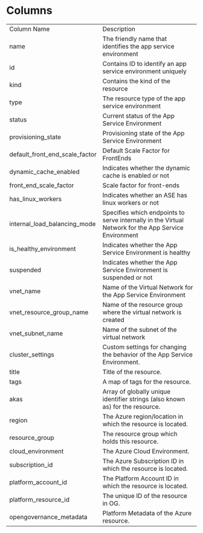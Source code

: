 # Columns  

<table>
	<tr><td>Column Name</td><td>Description</td></tr>
	<tr><td>name</td><td>The friendly name that identifies the app service environment</td></tr>
	<tr><td>id</td><td>Contains ID to identify an app service environment uniquely</td></tr>
	<tr><td>kind</td><td>Contains the kind of the resource</td></tr>
	<tr><td>type</td><td>The resource type of the app service environment</td></tr>
	<tr><td>status</td><td>Current status of the App Service Environment</td></tr>
	<tr><td>provisioning_state</td><td>Provisioning state of the App Service Environment</td></tr>
	<tr><td>default_front_end_scale_factor</td><td>Default Scale Factor for FrontEnds</td></tr>
	<tr><td>dynamic_cache_enabled</td><td>Indicates whether the dynamic cache is enabled or not</td></tr>
	<tr><td>front_end_scale_factor</td><td>Scale factor for front-ends</td></tr>
	<tr><td>has_linux_workers</td><td>Indicates whether an ASE has linux workers or not</td></tr>
	<tr><td>internal_load_balancing_mode</td><td>Specifies which endpoints to serve internally in the Virtual Network for the App Service Environment</td></tr>
	<tr><td>is_healthy_environment</td><td>Indicates whether the App Service Environment is healthy</td></tr>
	<tr><td>suspended</td><td>Indicates whether the App Service Environment is suspended or not</td></tr>
	<tr><td>vnet_name</td><td>Name of the Virtual Network for the App Service Environment</td></tr>
	<tr><td>vnet_resource_group_name</td><td>Name of the resource group where the virtual network is created</td></tr>
	<tr><td>vnet_subnet_name</td><td>Name of the subnet of the virtual network</td></tr>
	<tr><td>cluster_settings</td><td>Custom settings for changing the behavior of the App Service Environment.</td></tr>
	<tr><td>title</td><td>Title of the resource.</td></tr>
	<tr><td>tags</td><td>A map of tags for the resource.</td></tr>
	<tr><td>akas</td><td>Array of globally unique identifier strings (also known as) for the resource.</td></tr>
	<tr><td>region</td><td>The Azure region/location in which the resource is located.</td></tr>
	<tr><td>resource_group</td><td>The resource group which holds this resource.</td></tr>
	<tr><td>cloud_environment</td><td>The Azure Cloud Environment.</td></tr>
	<tr><td>subscription_id</td><td>The Azure Subscription ID in which the resource is located.</td></tr>
	<tr><td>platform_account_id</td><td>The Platform Account ID in which the resource is located.</td></tr>
	<tr><td>platform_resource_id</td><td>The unique ID of the resource in OG.</td></tr>
	<tr><td>opengovernance_metadata</td><td>Platform Metadata of the Azure resource.</td></tr>
</table>